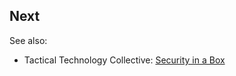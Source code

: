 ## Next

 See also:
- Tactical Technology Collective: [Security in a Box](https://securityinabox.org)

